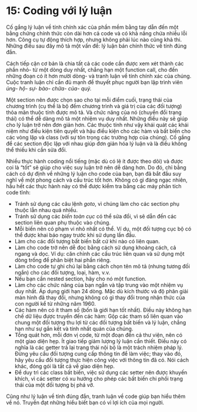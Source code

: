# 15: Coding với lý luận

Cố gắng lý luận về tính chính xác của phần mềm bằng tay dẫn đến một bằng chứng chính thức còn dài hơn cả code và có khả năng chứa nhiều lỗi hơn. Công cụ tự động thích hợp, nhưng không phải lúc nào cũng khả thi. Những điều sau đây mô tả một vấn đề: lý luận bán chính thức về tính đúng đắn.

Cách tiếp cận cơ bản là chia tất cả các code cần được xem xét thành các phần nhỏ- từ một dòng duy nhất, chẳng hạn một function call, cho đến những đoạn có ít hơn mười dòng- và tranh luận về tính chính xác của chúng. Cuộc tranh luận chỉ cần đủ mạnh để thuyết phục người bạn lập trình viên *ủng- hộ- sự- bào- chữa- của- quỷ.*

Một section nên được chọn sao cho tại mỗi điểm cuối, trạng thái của chương trình (cụ thể là bộ đếm chương trình và giá trị của các đối tượng) thỏa mãn thuộc tính được mô tả. Và chức năng của nó (chuyển đổi trạng thái) có thể dễ dàng mô tả một nhiệm vụ duy nhất. Những điều này sẽ giúp cho lý luận trở nên đơn giản hơn. Các thuộc tính như vậy khái quát các khái niệm như điều kiện tiên quyết và hậu điều kiện cho các hàm và bất biến cho các vòng lặp và class (với sự tôn trọng các trường hợp của chúng). Cố gắng để các section độc lập với nhau giúp đơn giản hóa lý luận và là điều không thể thiếu khi cần sửa đổi.

Nhiều thực hành coding nổi tiếng (mặc dù có lẽ ít được theo dõi) và được coi là “tốt” sẽ giúp cho việc suy luận trở nên dễ dàng hơn. Do đó, chỉ bằng cách có dự định về những lý luận cho code của bạn, bạn đã bắt đầu suy nghĩ về một phong cách và cấu trúc tốt hơn. Không có gì đáng ngạc nhiên, hầu hết các thực hành này có thể được kiểm tra bằng các máy phân tích code tĩnh:
- Tránh sử dụng các câu lệnh *goto*, vì chúng làm cho các section phụ thuộc lẫn nhau quá nhiều.
- Tránh sử dụng các *biến toàn cục* có thể sửa đổi, vì sẽ dẫn đến các section liên quan phụ thuộc vào chúng.
- Mỗi biến nên có phạm vi nhỏ nhất có thể. Ví dụ, một đối tượng cục bộ có thể được khai báo ngay trước khi sử dụng lần đầu.
- Làm cho các đối tượng bất biến bất cứ khi nào có liên quan.
- Làm cho code trở nên dễ đọc bằng cách sử dụng khoảng cách, cả ngang và dọc. Ví dụ: căn chỉnh các cấu trúc liên quan và sử dụng một dòng trống để phân biệt hai phần riêng.
- Làm cho code tự ghi chú lại bằng cách chọn tên mô tả (nhưng tương đối ngắn) cho các đối tượng, loại, hàm, v.v.
- Nếu bạn cần nested section, hãy cho nó một function.
- Làm cho các chức năng của bạn ngắn và tập trung vào một nhiệm vụ duy nhất. Áp dụng giới hạn 24 dòng. Mặc dù kích thước và độ phân giải màn hình đã thay đổi, nhưng không có gì thay đổi trong nhận thức của con người kể từ những năm 1960.
- Các hàm nên có ít tham số (bốn là giới hạn tốt nhất). Điều này không hạn chế dữ liệu được truyền đến các hàm: Gộp các tham số liên quan vào chung một đối tượng thu lợi từ các đối tượng bất biến và lý luận, chẳng hạn như sự gắn kết và tính nhất quán của chúng.
- Tổng quát hơn, mỗi đơn vị code, từ một đoạn đến cả thư viện, nên có một giao diện hẹp. Ít giao tiếp giảm lượng lý luận cần thiết. Điều này có nghĩa là các getter trả lại trạng thái nội bộ là một trách nhiệm pháp lý. Đừng yêu cầu đối tượng cung cấp thông tin để làm việc; thay vào đó, hãy yêu cầu đối tượng thực hiện công việc với thông tin đã có. Nói cách khác, đóng gói là tất cả về giao diện hẹp.
- Để duy trì các class bất biến, việc sử dụng các setter nên được khuyến khích, vì các setter có xu hướng cho phép các bất biến chi phối trạng thái của một đối tượng bị phá vỡ.

Cũng như lý luận về tính đúng đắn, tranh luận về code giúp bạn hiểu thêm về nó. Truyền đạt những hiểu biết bạn có vì lợi ích của mọi người.